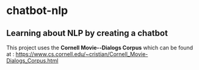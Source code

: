 # chatbot-nlp
## Learning about NLP by creating a chatbot

This project uses the **Cornell Movie--Dialogs Corpus** which can be found at : https://www.cs.cornell.edu/~cristian/Cornell_Movie-Dialogs_Corpus.html

